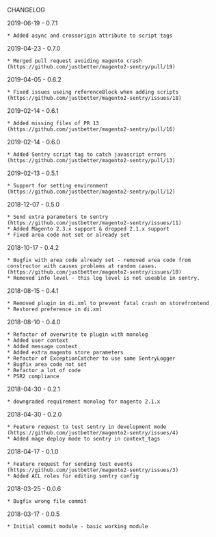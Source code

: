 CHANGELOG

2019-06-19 - 0.7.1

    * Added async and crossorigin attribute to script tags

2019-04-23 - 0.7.0

    * Merged pull request avoiding magento crash (https://github.com/justbetter/magento2-sentry/pull/19)

2019-04-05 - 0.6.2

    * Fixed issues useing referenceBlock when adding scripts (https://github.com/justbetter/magento2-sentry/issues/18)

2019-02-14 - 0.6.1

    * Added missing files of PR 13 (https://github.com/justbetter/magento2-sentry/pull/16)

2019-02-14 - 0.6.0

    * Added Sentry script tag to catch javascript errors (https://github.com/justbetter/magento2-sentry/pull/13)

2019-02-13 - 0.5.1

    * Support for setting environment (https://github.com/justbetter/magento2-sentry/pull/12)

2018-12-07 - 0.5.0

    * Send extra parameters to sentry (https://github.com/justbetter/magento2-sentry/issues/11)
    * Added Magento 2.3.x support & dropped 2.1.x support
    * Fixed area code not set or already set

2018-10-17 - 0.4.2

    * Bugfix with area code already set - removed area code from constructor with causes problems at random cases. (https://github.com/justbetter/magento2-sentry/issues/10)
    * Removed info level - this log level is not useable in sentry.

2018-08-15 - 0.4.1

    * Removed plugin in di.xml to prevent fatal crash on storefrontend
    * Restored preference in di.xml

2018-08-10 - 0.4.0

    * Refactor of overwrite to plugin with monolog
    * Added user context
    * Added message context
    * Added extra magento store parameters
    * Refactor of ExceptionCatcher to use same SentryLogger
    * Bugfix area code not set
    * Refactor a lot of code
    * PSR2 compliance

2018-04-30 - 0.2.1

    * downgraded requirement monolog for magento 2.1.x

2018-04-30 - 0.2.0

    * Feature request to test sentry in development mode (https://github.com/justbetter/magento2-sentry/issues/4)
    * Added mage deploy mode to sentry in context_tags

2018-04-17 - 0.1.0

    * Feature request for sending test events (https://github.com/justbetter/magento2-sentry/issues/3)
    * Added ACL roles for editing sentry config

2018-03-25 - 0.0.6

    * Bugfix wrong file commit

2018-03-17 - 0.0.5

    * Initial commit module - basic working module
